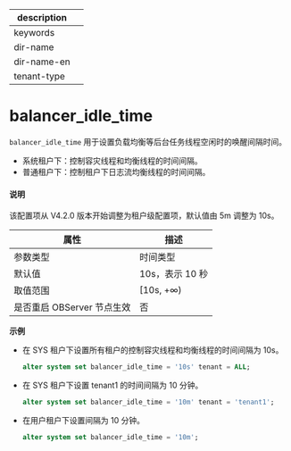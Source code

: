 |description||
|---|---|
|keywords||
|dir-name||
|dir-name-en||
|tenant-type||

# balancer_idle_time

`balancer_idle_time` 用于设置负载均衡等后台任务线程空闲时的唤醒间隔时间。

* 系统租户下：控制容灾线程和均衡线程的时间间隔。
* 普通租户下：控制租户下日志流均衡线程的时间间隔。

<main id="notice" type='explain'>
  <h4>说明</h4>
  <p>该配置项从 V4.2.0 版本开始调整为租户级配置项，默认值由 5m 调整为 10s。</p>
</main>

| **属性** | **描述** |
| --- | --- |
| 参数类型 | 时间类型 |
| 默认值 | 10s，表示 10 秒 |
| 取值范围 | [10s, +∞) |
| 是否重启 OBServer 节点生效 | 否 |

**示例**

* 在 SYS 租户下设置所有租户的控制容灾线程和均衡线程的时间间隔为 10s。

  ```sql
  alter system set balancer_idle_time = '10s' tenant = ALL;
  ```

* 在 SYS 租户下设置 tenant1 的时间间隔为 10 分钟。

  ```sql
  alter system set balancer_idle_time = '10m' tenant = 'tenant1';
  ```

* 在用户租户下设置间隔为 10 分钟。

  ```sql
  alter system set balancer_idle_time = '10m';
  ```
